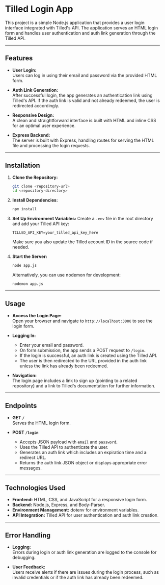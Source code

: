 # Tilled Login App

This project is a simple Node.js application that provides a user login interface integrated with Tilled's API. The application serves an HTML login form and handles user authentication and auth link generation through the Tilled API.

---

## Features

- **User Login:**  
  Users can log in using their email and password via the provided HTML form.
- **Auth Link Generation:**  
  After successful login, the app generates an authentication link using Tilled's API. If the auth link is valid and not already redeemed, the user is redirected accordingly.

- **Responsive Design:**  
  A clean and straightforward interface is built with HTML and inline CSS for an optimal user experience.

- **Express Backend:**  
  The server is built with Express, handling routes for serving the HTML file and processing the login requests.

---

## Installation

1. **Clone the Repository:**

   ```bash
   git clone <repository-url>
   cd <repository-directory>
   ```

2. **Install Dependencies:**

   ```bash
   npm install
   ```

3. **Set Up Environment Variables:**
   Create a `.env` file in the root directory and add your Tilled API key:

   ```env
   TILLED_API_KEY=your_tilled_api_key_here
   ```

   Make sure you also update the Tilled account ID in the source code if needed.

4. **Start the Server:**
   ```bash
   node app.js
   ```
   Alternatively, you can use nodemon for development:
   ```bash
   nodemon app.js
   ```

---

## Usage

- **Access the Login Page:**  
  Open your browser and navigate to `http://localhost:3000` to see the login form.

- **Logging In:**

  - Enter your email and password.
  - On form submission, the app sends a POST request to `/login`.
  - If the login is successful, an auth link is created using the Tilled API.
  - The user is then redirected to the URL provided in the auth link unless the link has already been redeemed.

- **Navigation:**  
  The login page includes a link to sign up (pointing to a related repository) and a link to Tilled's documentation for further information.

---

## Endpoints

- **GET `/`**  
  Serves the HTML login form.

- **POST `/login`**
  - Accepts JSON payload with `email` and `password`.
  - Uses the Tilled API to authenticate the user.
  - Generates an auth link which includes an expiration time and a redirect URL.
  - Returns the auth link JSON object or displays appropriate error messages.

---

## Technologies Used

- **Frontend:** HTML, CSS, and JavaScript for a responsive login form.
- **Backend:** Node.js, Express, and Body-Parser.
- **Environment Management:** dotenv for environment variables.
- **API Integration:** Tilled API for user authentication and auth link creation.

---

## Error Handling

- **Logging:**  
  Errors during login or auth link generation are logged to the console for debugging.

- **User Feedback:**  
  Users receive alerts if there are issues during the login process, such as invalid credentials or if the auth link has already been redeemed.
